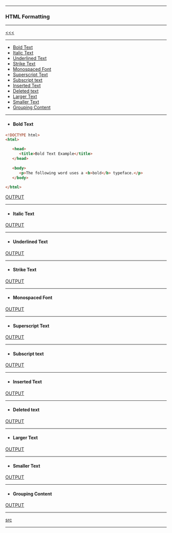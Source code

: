 
---

### HTML Formatting

---

[<<<]()

---

* <a href="#01">Bold Text</a>
* <a href="#02">Italic Text</a>
* <a href="#03">Underlined Text</a>
* <a href="#04">Strike Text</a>
* <a href="#05">Monospaced Font</a>
* <a href="#06">Superscript Text</a>
* <a href="#07">Subscript text</a>
* <a href="#08">Inserted Text</a>
* <a href="#09">Deleted text</a>
* <a href="#10">Larger Text</a>
* <a href="#11">Smaller Text</a>
* <a href="#12">Grouping Content</a>

---

* <h4 id="01">Bold Text</h4>

```html
<!DOCTYPE html>
<html>

   <head>
      <title>Bold Text Example</title>
   </head>
	
   <body>
      <p>The following word uses a <b>bold</b> typeface.</p>
   </body>
	
</html>
```

[OUTPUT](http://htmlpreview.github.io/?https://github.com/ttltrk/WEB/blob/master/BHM/06/06_01.HTML)

---

* <h4 id="02">Italic Text</h4>

[OUTPUT](http://htmlpreview.github.io/?https://github.com/ttltrk/WEB/blob/master/BHM/06/06_02.HTML)

---

* <h4 id="03">Underlined Text</h4>

[OUTPUT](http://htmlpreview.github.io/?https://github.com/ttltrk/WEB/blob/master/BHM/06/06_03.HTML)

---

* <h4 id="04">Strike Text</h4>

[OUTPUT](http://htmlpreview.github.io/?https://github.com/ttltrk/WEB/blob/master/BHM/06/06_04.HTML)

---

* <h4 id="05">Monospaced Font</h4>

[OUTPUT](http://htmlpreview.github.io/?https://github.com/ttltrk/WEB/blob/master/BHM/06/06_05.HTML)

---

* <h4 id="06">Superscript Text</h4>

[OUTPUT](http://htmlpreview.github.io/?https://github.com/ttltrk/WEB/blob/master/BHM/06/06_06.HTML)

---

* <h4 id="07">Subscript text</h4>

[OUTPUT](http://htmlpreview.github.io/?https://github.com/ttltrk/WEB/blob/master/BHM/06/06_07.HTML)

---

* <h4 id="08">Inserted Text</h4>

[OUTPUT](http://htmlpreview.github.io/?https://github.com/ttltrk/WEB/blob/master/BHM/06/06_08.HTML)

---

* <h4 id="09">Deleted text</h4>

[OUTPUT](http://htmlpreview.github.io/?https://github.com/ttltrk/WEB/blob/master/BHM/06/06_09.HTML)

---

* <h4 id="10">Larger Text</h4>

[OUTPUT](http://htmlpreview.github.io/?https://github.com/ttltrk/WEB/blob/master/BHM/06/06_10.HTML)

---

* <h4 id="11">Smaller Text</h4>

[OUTPUT](http://htmlpreview.github.io/?https://github.com/ttltrk/WEB/blob/master/BHM/06/06_11.HTML)

---

* <h4 id="12">Grouping Content</h4>

[OUTPUT](http://htmlpreview.github.io/?https://github.com/ttltrk/WEB/blob/master/BHM/06/06_12.HTML)

---

[src]()

---

